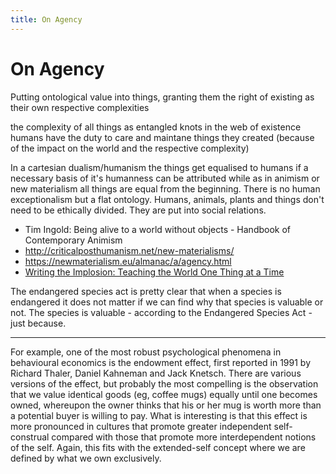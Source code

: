 ```yaml
---
title: On Agency
---
```

# On Agency
Putting ontological value into things, granting them the right of existing as their own respective complexities

the complexity of all things as entangled knots in the web of existence
humans have the duty to care and maintane things they created (because of the impact on the world and the respective complexity)

In a cartesian dualism/humanism the things get equalised to humans if a necessary basis of it's humanness can be attributed while as in animism or new materialism all things are equal from the beginning. There is no human exceptionalism but a flat ontology. Humans, animals, plants and things don't need to be ethically divided. They are put into social relations.

- Tim Ingold: Being alive to a world without objects - Handbook of Contemporary Animism
- http://criticalposthumanism.net/new-materialisms/
- https://newmaterialism.eu/almanac/a/agency.html
- [Writing the Implosion: Teaching the World One Thing at a Time](https://journal.culanth.org/index.php/ca/article/view/ca29.2.09/301)

The endangered species act is pretty clear that when a species is endangered it does not matter if we can find why that species is valuable or not. The species is valuable - according to the Endangered Species Act - just because.

---

For example, one of the most robust psychological phenomena in behavioural economics is the endowment effect, first reported in 1991 by Richard Thaler, Daniel Kahneman and Jack Knetsch. There are various versions of the effect, but probably the most compelling is the observation that we value identical goods (eg, coffee mugs) equally until one becomes owned, whereupon the owner thinks that his or her mug is worth more than a potential buyer is willing to pay. What is interesting is that this effect is more pronounced in cultures that promote greater independent self-construal compared with those that promote more interdependent notions of the self. Again, this fits with the extended-self concept where we are defined by what we own exclusively.
